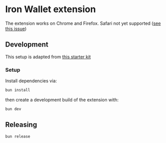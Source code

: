 # Iron Wallet extension

[original]: https://github.com/stateful/web-extension-starter-kit/tree/20266f1ca8ddbfe63e5d830dd846937a233a6abe
[safari-issue]: https://github.com/stateful/web-extension-starter-kit/issues/1

The extension works on Chrome and Firefox. Safari not yet supported ([see this issue][safari-issue])

## Development

This setup is adapted from [this starter kit][original]

### Setup

Install dependencies via:

```sh
bun install
```

then create a development build of the extension with:

```sh
bun dev
```

## Releasing

```sh
bun release
```
